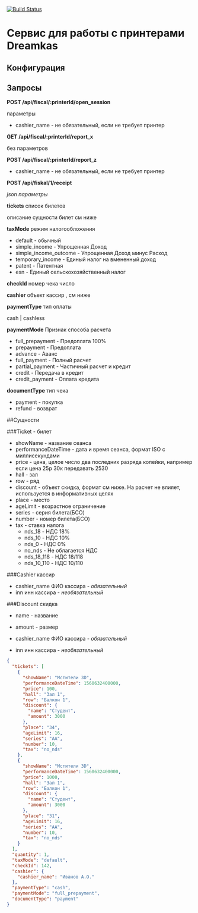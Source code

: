[![Build Status](https://travis-ci.org/ihhha/dreamkas-http.svg?branch=master)](https://travis-ci.org/ihhha/dreamkas-http)

# Сервис для работы с принтерами Dreamkas

## Конфигурация

## Запросы

**POST /api/fiscal/:printerId/open_session**   

параметры  
* cashier_name - не обязательный, если не требует принтер

**GET /api/fiscal/:printerId/report_x**   

без параметров

**POST /api/fiscal/:printerId/report_z**   

* cashier_name - не обязательный, если не требует принтер


**POST /api/fiskal/1/receipt**

*json параметры*

  **tickets** список билетов
  
  описание сущности билет см ниже

  **taxMode** режим налогообложения
  
  * default - обычный 
  * simple_income - Упрощенная Доход
  * simple_income_outcome - Упрощенная Доход минус Расход 
  * temporary_income - Единый налог на вмененный доход
  * patent - Патентная
  * esn - Единый сельскохозяйственный налог
  
  
  **checkId** номер чека
  число
  
  **cashier** объект кассир
   , см ниже
   
   
  **paymentType** тип оплаты 
  
  cash | cashless
  
  
  **paymentMode** Признак способа расчета
   
   * full_prepayment - Предоплата 100%
   * prepayment - Предоплата
   * advance - Аванс
   * full_payment - Полный расчет
   * partial_payment - Частичный расчет и кредит
   * credit - Передача в кредит
   * credit_payment - Оплата кредита
   
   
  **documentType** тип чека
  
  * payment - покупка
  * refund - возврат
  
##Сущности
  
  ###Ticket - билет
  
  * showName - название сеанса
  * performanceDateTime - дата и время сеанса, формат ISO  с миллисекундами
  * price - цена, целое число два последних разряда копейки, например если цена 25р 30к передавать 2530
  * hall - зал
  * row - ряд
  * discount - объект скидка, формат см ниже. На расчет не влияет,
  используется в информативных целях 
  * place - место
  * ageLimit - возрастное ограничение
  * series - серия билета(БСО)
  * number - номер билета(БСО)
  * tax - ставка налога
    * nds_18 - НДС 18%
    * nds_10 - НДС 10%
    * nds_0 - НДС 0%
    * no_nds - Не облагается НДС
    * nds_18_118 -  НДС 18/118
    * nds_10_110 -  НДС 10/110
  
###Cashier кассир

* cashier_name  ФИО кассира - *обязательный*
* inn инн кассира - *необязательный*

###Discount скидка

* name - название
* amount - размер

* cashier_name  ФИО кассира - *обязательный*
* inn инн кассира - *необязательный*

```json
{
  "tickets": [
    {
      "showName": "Мстители 3D",
      "performanceDateTime": 1560632400000,
      "price": 100,
      "hall": "Зал 1",
      "row": "Балкон 1",
      "discount": {
        "name": "Студент",
        "amount": 3000
      },
      "place": "34",
      "ageLimit": 16,
      "series": "АА",
      "number": 10,
      "tax": "no_nds"
    },
    {
      "showName": "Мстители 3D",
      "performanceDateTime": 1560632400000,
      "price": 1000,
      "hall": "Зал 1",
      "row": "Балкон 1",
      "discount": {
        "name": "Студент",
        "amount": 3000
      },
      "place": "31",
      "ageLimit": 16,
      "series": "АА",
      "number": 10,
      "tax": "no_nds"
    }
  ],
  "quantity": 1,
  "taxMode": "default",
  "checkId": 142,
  "cashier": {
    "cashier_name": "Иванов А.О."
  },
  "paymentType": "cash",
  "paymentMode": "full_prepayment",
  "documentType": "payment"
}
```


